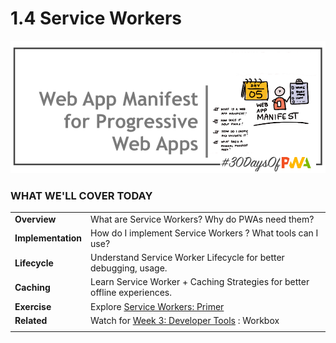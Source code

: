 # 1.4 Service Workers

![Placeholder Banner Only. Replace when final assets ready.](_media/day-04.png)

### WHAT WE'LL COVER TODAY

| | |
|:--|:--- |
| **Overview** | What are Service Workers? Why do PWAs need them?|
| **Implementation** | How do I implement Service Workers ? What tools can I use? |
| **Lifecycle**| Understand Service Worker Lifecycle for better debugging, usage. |
| **Caching**| Learn Service Worker + Caching Strategies for better offline experiences. |
| **Exercise**| Explore [Service Workers: Primer](https://developers.google.com/web/fundamentals/primers/service-workers) |
| **Related**| Watch for  [Week 3: Developer Tools](../dev-tools) : Workbox |
| |

<br/>
